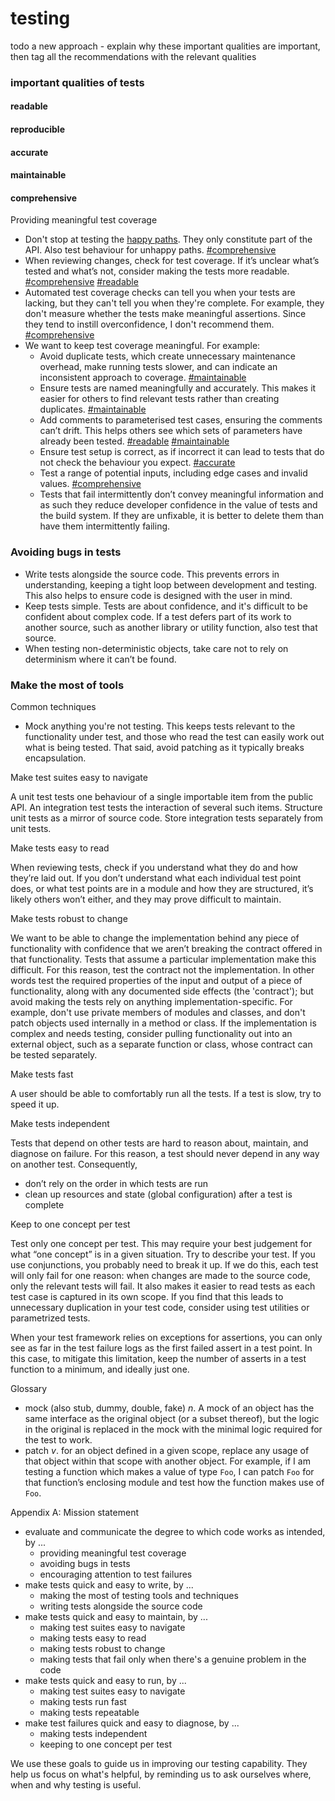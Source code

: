 # testing

todo a new approach - explain why these important qualities are important, then tag all the recommendations with the relevant qualities

### important qualities of tests

#### readable

#### reproducible

#### accurate

#### maintainable

#### comprehensive

Providing meaningful test coverage

- Don't stop at testing the [happy paths](https://en.wikipedia.org/wiki/Happy_path). They only constitute part of the API. Also test behaviour for unhappy paths. [#comprehensive](#comprehensive)
- When reviewing changes, check for test coverage. If it’s unclear what’s tested and what’s not, consider making the tests more readable. [#comprehensive](#comprehensive) [#readable](#readable)
- Automated test coverage checks can tell you when your tests are lacking, but they can't tell you when they're complete. For example, they don't measure whether the tests make meaningful assertions. Since they tend to instill overconfidence, I don't recommend them. [#comprehensive](#comprehensive)
- We want to keep test coverage meaningful. For example:
  - Avoid duplicate tests, which create unnecessary maintenance overhead, make running tests slower, and can indicate an inconsistent approach to coverage. [#maintainable](#maintainable)
  - Ensure tests are named meaningfully and accurately. This makes it easier for others to find relevant tests rather than creating duplicates. [#maintainable](#maintainable)
  - Add comments to parameterised test cases, ensuring the comments can’t drift. This helps others see which sets of parameters have already been tested. [#readable](#readable) [#maintainable](#maintainable)
  - Ensure test setup is correct, as if incorrect it can lead to tests that do not check the behaviour you expect. [#accurate](#accurate)
  - Test a range of potential inputs, including edge cases and invalid values. [#comprehensive](#comprehensive)
  - Tests that fail intermittently don’t convey meaningful information and as such they reduce developer confidence in the value of tests and the build system. If they are unfixable, it is better to delete them than have them intermittently failing.

### Avoiding bugs in tests

- Write tests alongside the source code. This prevents errors in understanding, keeping a tight loop between development and testing. This also helps to ensure code is designed with the user in mind.
- Keep tests simple. Tests are about confidence, and it's difficult to be confident about complex code. If a test defers part of its work to another source, such as another library or utility function, also test that source.
- When testing non-deterministic objects, take care not to rely on determinism where it can’t be found.

### Make the most of tools

Common techniques

- Mock anything you're not testing. This keeps tests relevant to the functionality under test, and those who read the test can easily work out what is being tested. That said, avoid patching as it typically breaks encapsulation.

Make test suites easy to navigate

A unit test tests one behaviour of a single importable item from the public API. An integration test tests the interaction of several such items. Structure unit tests as a mirror of source code. Store integration tests separately from unit tests.

Make tests easy to read

When reviewing tests, check if you understand what they do and how they’re laid out. If you don’t understand what each individual test point does, or what test points are in a module and how they are structured, it’s likely others won’t either, and they may prove difficult to maintain.

Make tests robust to change

We want to be able to change the implementation behind any piece of functionality with confidence that we aren’t breaking the contract offered in that functionality. Tests that assume a particular implementation make this difficult. For this reason, test the contract not the implementation. In other words test the required properties of the input and output of a piece of functionality, along with any documented side effects (the 'contract'); but avoid making the tests rely on anything implementation-specific.
For example, don't use private members of modules and classes, and don't patch objects used internally in a method or class. If the implementation is complex and needs testing, consider pulling functionality out into an external object, such as a separate function or class, whose contract can be tested separately.

Make tests fast

A user should be able to comfortably run all the tests. If a test is slow, try to speed it up.

Make tests independent

Tests that depend on other tests are hard to reason about, maintain, and diagnose on failure. For this reason, a test should never depend in any way on another test. Consequently,
- don’t rely on the order in which tests are run
- clean up resources and state (global configuration) after a test is complete

Keep to one concept per test

Test only one concept per test. This may require your best judgement for what “one concept” is in a given situation. Try to describe your test. If you use conjunctions, you probably need to break it up. If we do this, each test will only fail for one reason: when changes are made to the source code, only the relevant tests will fail. It also makes it easier to read tests as each test case is captured in its own scope. If you find that this leads to unnecessary duplication in your test code, consider using test utilities or parametrized tests.

When your test framework relies on exceptions for assertions, you can only see as far in the test failure logs as the first failed assert in a test point. In this case, to mitigate this limitation, keep the number of asserts in a test function to a minimum, and ideally just one.

Glossary

- mock (also stub, dummy, double, fake) _n_. A mock of an object has the same interface as the original object (or a subset thereof), but the logic in the original is replaced in the mock with the minimal logic required for the test to work.
- patch _v_. for an object defined in a given scope, replace any usage of that object within that scope with another object. For example, if I am testing a function which makes a value of type `Foo`, I can patch `Foo` for that function’s enclosing module and test how the function makes use of `Foo`.

Appendix A: Mission statement

- evaluate and communicate the degree to which code works as intended, by ...
  - providing meaningful test coverage
  - avoiding bugs in tests
  - encouraging attention to test failures
- make tests quick and easy to write, by ...
  - making the most of testing tools and techniques
  - writing tests alongside the source code
- make tests quick and easy to maintain, by ...
  - making test suites easy to navigate
  - making tests easy to read
  - making tests robust to change
  - making tests that fail only when there's a genuine problem in the code
- make tests quick and easy to run, by ...
  - making test suites easy to navigate
  - making tests run fast
  - making tests repeatable
- make test failures quick and easy to diagnose, by ...
  - making tests independent
  - keeping to one concept per test

We use these goals to guide us in improving our testing capability. They help us focus on what's helpful, by reminding us to ask ourselves where, when and why testing is useful.
